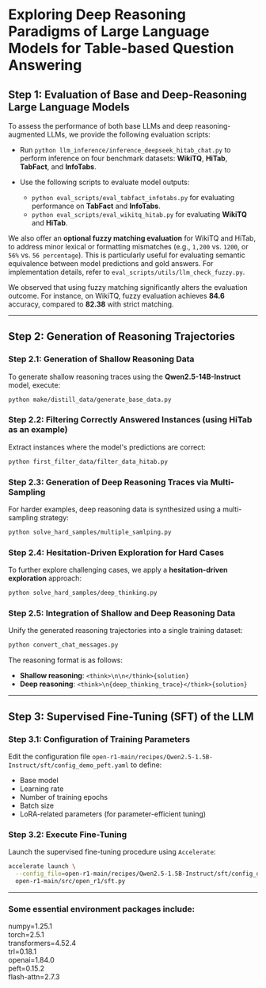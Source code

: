 # Exploring Deep Reasoning Paradigms of Large Language Models for Table-based Question Answering

## Step 1: Evaluation of Base and Deep-Reasoning Large Language Models

To assess the performance of both base LLMs and deep reasoning-augmented LLMs, we provide the following evaluation scripts:

* Run `python llm_inference/inference_deepseek_hitab_chat.py` to perform inference on four benchmark datasets: **WikiTQ**, **HiTab**, **TabFact**, and **InfoTabs**.

* Use the following scripts to evaluate model outputs:

  * `python eval_scripts/eval_tabfact_infotabs.py` for evaluating performance on **TabFact** and **InfoTabs**.
  * `python eval_scripts/eval_wikitq_hitab.py` for evaluating **WikiTQ** and **HiTab**.

We also offer an **optional fuzzy matching evaluation** for WikiTQ and HiTab, to address minor lexical or formatting mismatches (e.g., `1,200` vs. `1200`, or `56%` vs. `56 percentage`). This is particularly useful for evaluating semantic equivalence between model predictions and gold answers. For implementation details, refer to `eval_scripts/utils/llm_check_fuzzy.py`.

We observed that using fuzzy matching significantly alters the evaluation outcome. For instance, on WikiTQ, fuzzy evaluation achieves **84.6** accuracy, compared to **82.38** with strict matching.

---

## Step 2: Generation of Reasoning Trajectories

### Step 2.1: Generation of Shallow Reasoning Data

To generate shallow reasoning traces using the **Qwen2.5-14B-Instruct** model, execute:

```bash
python make/distill_data/generate_base_data.py
```

### Step 2.2: Filtering Correctly Answered Instances (using HiTab as an example)

Extract instances where the model's predictions are correct:

```bash
python first_filter_data/filter_data_hitab.py
```

### Step 2.3: Generation of Deep Reasoning Traces via Multi-Sampling

For harder examples, deep reasoning data is synthesized using a multi-sampling strategy:

```bash
python solve_hard_samples/multiple_samlping.py
```

### Step 2.4: Hesitation-Driven Exploration for Hard Cases

To further explore challenging cases, we apply a **hesitation-driven exploration** approach:

```bash
python solve_hard_samples/deep_thinking.py
```

### Step 2.5: Integration of Shallow and Deep Reasoning Data

Unify the generated reasoning trajectories into a single training dataset:

```bash
python convert_chat_messages.py
```

The reasoning format is as follows:

* **Shallow reasoning**:
  `<think>\n\n</think>{solution}`
* **Deep reasoning**:
  `<think>\n{deep_thinking_trace}</think>{solution}`

---

## Step 3: Supervised Fine-Tuning (SFT) of the LLM

### Step 3.1: Configuration of Training Parameters

Edit the configuration file `open-r1-main/recipes/Qwen2.5-1.5B-Instruct/sft/config_demo_peft.yaml` to define:

* Base model
* Learning rate
* Number of training epochs
* Batch size
* LoRA-related parameters (for parameter-efficient tuning)

### Step 3.2: Execute Fine-Tuning

Launch the supervised fine-tuning procedure using `Accelerate`:

```bash
accelerate launch \
  --config_file=open-r1-main/recipes/Qwen2.5-1.5B-Instruct/sft/config_demo_peft.yaml \
  open-r1-main/src/open_r1/sft.py
```

---

### Some essential environment packages include:

numpy=1.25.1  
torch=2.5.1  
transformers=4.52.4  
trl=0.18.1  
openai=1.84.0  
peft=0.15.2  
flash-attn=2.7.3  


